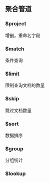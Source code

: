 ## 聚合管道

### $project

增删，重命名字段

### $match

条件查询

### $limit

限制查询文档的数量

### $skip

跳过文档数量

### $sort

数据排序

### $group

分组统计

### $lookup

